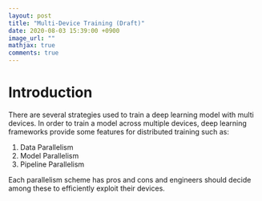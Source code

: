 ```yaml
---
layout: post
title: "Multi-Device Training (Draft)"
date: 2020-08-03 15:39:00 +0900
image_url: ""
mathjax: true
comments: true
---
```


# Introduction
There are several strategies used to train a deep learning model with multi devices. In order to train a model across multiple devices, deep learning frameworks provide some features for distributed training such as:  
1. Data Parallelism
2. Model Parallelism
3. Pipeline Parallelism

Each parallelism scheme has pros and cons and engineers should decide among these to efficiently exploit their devices.

